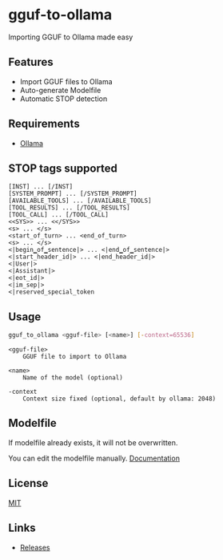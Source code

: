 # gguf-to-ollama
Importing GGUF to Ollama made easy

## Features
- Import GGUF files to Ollama
- Auto-generate Modelfile
- Automatic STOP detection

## Requirements
- [Ollama](https://ollama.com/)

## STOP tags supported
```
[INST] ... [/INST]
[SYSTEM_PROMPT] ... [/SYSTEM_PROMPT]
[AVAILABLE_TOOLS] ... [/AVAILABLE_TOOLS]
[TOOL_RESULTS] ... [/TOOL_RESULTS]
[TOOL_CALL] ... [/TOOL_CALL]
<<SYS>> ... <</SYS>>
<s> ... </s>
<start_of_turn> ... <end_of_turn>
<s> ... </s>
<|begin▁of▁sentence|> ... <|end▁of▁sentence|>
<|start_header_id|> ... <|end_header_id|>
<|User|>
<|Assistant|>
<|eot_id|>
<|im_sep|>
<|reserved_special_token
```

## Usage
```bash
gguf_to_ollama <gguf-file> [<name>] [-context=65536]
```

```
<gguf-file>
	GGUF file to import to Ollama

<name>
	Name of the model (optional)

-context
	Context size fixed (optional, default by ollama: 2048)
```

## Modelfile

If modelfile already exists, it will not be overwritten.

You can edit the modelfile manually. [Documentation](https://github.com/ollama/ollama/blob/main/docs/modelfile.md)

## License

[MIT](LICENSE)

## Links

- [Releases](https://github.com/jonathanhecl/gguf-to-ollama/releases/)